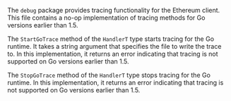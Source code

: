 The `debug` package provides tracing functionality for the Ethereum client. This file contains a no-op implementation of tracing methods for Go versions earlier than 1.5.

The `StartGoTrace` method of the `HandlerT` type starts tracing for the Go runtime. It takes a string argument that specifies the file to write the trace to. In this implementation, it returns an error indicating that tracing is not supported on Go versions earlier than 1.5.

The `StopGoTrace` method of the `HandlerT` type stops tracing for the Go runtime. In this implementation, it returns an error indicating that tracing is not supported on Go versions earlier than 1.5.
